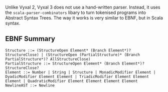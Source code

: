 Unlike Vyxal 2, Vyxal 3 does not use a hand-written parser. Instead, it uses the `scala-parser-combinators` libary to turn tokenised programs into Abstract Syntax Trees. The way it works is very similar to EBNF, but in Scala syntax.

## EBNF Summary

```
Structure ::= (StructureOpen Element* (Branch Element*)? StructureClose) | (StructureOpen (PartialStructure)* (Branch PartialStructure*)? AllStructureClose)
PartialStructure ::= StructureOpen Element* (Branch Element*)? StructureClose?
Element ::= Number | String | Structure | MonadicModifier Element | DyadicModifier Element Element | TriadicModifier Element Element Element | QuadraticModifier Element Element Element Element
NewlineAST ::= Newline 
```